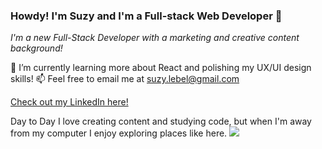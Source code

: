 ### Howdy! I'm Suzy and I'm a Full-stack Web Developer 👋


*I'm a new Full-Stack Developer with a marketing and creative content background!*

🌱 I’m currently learning more about React and polishing my UX/UI design skills!
📫 Feel free to email me at suzy.lebel@gmail.com

[Check out my LinkedIn here!](https://www.linkedin.com/in/suzanne-le-bel-b24032125/)

Day to Day I love creating content and studying code, but when I'm away from my computer I enjoy exploring places like here.
![](https://images.app.goo.gl/ZMS29u4VmVqSBQWcA)




<!--
**suzylebel/suzylebel** is a ✨ _special_ ✨ repository because its `README.md` (this file) appears on your GitHub profile.



